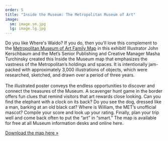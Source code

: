 ```yaml
---
order: 5
title: "Inside the Museum: The Metropolitan Museum of Art"
image:
  sm: image.sm.jpg
  lg: image.lg.jpg
---
```

Do you like Where's Waldo? If you do, then you'll love this complement to the [Metropolitan Museum of Art Family Map](/map/8/3) in this exhibit! Illustrator John Kerschbaum and the Met’s Senior Publishing and Creative Manager Masha Turchinsky created this Inside the Museum map that emphasizes the vastness of the Metropolitan’s holdings and spaces. It is intentionally jam-packed with approximately 3,000 illustrations of objects, which were researched, sketched, and drawn over a period of three years.\
\
The illustrated poster conveys the endless opportunities to discover and connect the treasures of the Museum. A scavenger hunt game in the border offers fun clues that remind visitors that art rewards close looking. Can you find the elephant with a clock on its back? Do you see the dog, dressed like a man, barking at an old black cat? Where is William, the MET’s unofficial mascot? Compile your score and look up your rating. Finally, plan your trip well and come back often to put the “art” in “smart.” The map is available for free at all Museum information desks and online here. 

[Download the map here »](http://www.metmuseum.org/learn/for%20kids/~/media/Files/Learn/Family%20Map%20and%20Guides/11_FamilyMap.ashx)